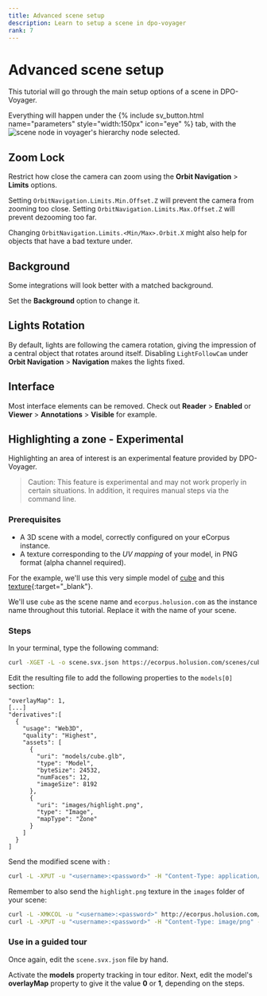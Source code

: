 ```yaml
---
title: Advanced scene setup
description: Learn to setup a scene in dpo-voyager
rank: 7
---
```



# Advanced scene setup

This tutorial will go through the main setup options of a scene in DPO-Voyager.

Everything will happen under the <span class="d-inline-flex"> {% include sv_button.html name="parameters" style="width:150px" icon="eye" %} </span> tab, with the <img style="max-height:1.5rem" src="/assets/img/doc/scene_node.jpg" title="scene node" alt="scene node in voyager's hierarchy"> node selected.

## Zoom Lock

Restrict how close the camera can zoom using the **Orbit Navigation** > **Limits** options.

Setting `OrbitNavigation.Limits.Min.Offset.Z` will prevent the camera from zooming too close.
Setting `OrbitNavigation.Limits.Max.Offset.Z` will prevent dezooming too far.

Changing `OrbitNavigation.Limits.<Min/Max>.Orbit.X` might also help for objects that have a bad texture under.


## Background

Some integrations will look better with a matched background.

Set the **Background** option to change it.

## Lights Rotation

By default, lights are following the camera rotation, giving the impression of a central object that rotates around itself. Disabling `LightFollowCam` under **Orbit Navigation** > **Navigation** makes the lights fixed.


## Interface

Most interface elements can be removed. Check out **Reader** > **Enabled** or **Viewer** > **Annotations** > **Visible** for example.



## Highlighting a zone - Experimental

Highlighting an area of interest is an experimental feature provided by DPO-Voyager.

> Caution: This feature is experimental and may not work properly in certain situations. In addition, it requires manual steps via the command line.

### Prerequisites

- A 3D scene with a model, correctly configured on your eCorpus instance.
 - A texture corresponding to the *UV mapping* of your model, in PNG format (alpha channel required).

For the example, we'll use this very simple model of [cube](/assets/fixtures/cube.glb) and this [texture](/assets/fixtures/highlight.png){:target="_blank"}.

We'll use `cube` as the scene name and `ecorpus.holusion.com` as the instance name throughout this tutorial. Replace it with the name of your scene.

### Steps

In your terminal, type the following command:
```bash
curl -XGET -L -o scene.svx.json https://ecorpus.holusion.com/scenes/cube/scene.svx.json
```

Edit the resulting file to add the following properties to the `models[0]` section:

```
"overlayMap": 1,
[...]
"derivatives":[
  {
    "usage": "Web3D",
    "quality": "Highest",
    "assets": [
      {
        "uri": "models/cube.glb",
        "type": "Model",
        "byteSize": 24532,
        "numFaces": 12,
        "imageSize": 8192
      },
      {
        "uri": "images/highlight.png",
        "type": "Image",
        "mapType": "Zone"
      }
    ]
  }
]
```
Send the modified scene with :

```bash
curl -L -XPUT -u "<username>:<password>" -H "Content-Type: application/json" --data-binary @scene.svx.json http://ecorpus.holusion.com/scenes/cube/scene.svx.json
```

Remember to also send the `highlight.png` texture in the `images` folder of your scene:

```bash
curl -L -XMKCOL -u "<username>:<password>" http://ecorpus.holusion.com/scenes/cube/images
curl -L -XPUT -u "<username>:<password>" -H "Content-Type: image/png" --data-binary @highlight.png http://ecorpus.holusion.com/scenes/cube/images/highlight.png
```


### Use in a guided tour

Once again, edit the `scene.svx.json` file by hand.

Activate the **models** property tracking in tour editor. Next, edit the model's **overlayMap** property to give it the value **0** or **1**, depending on the steps.
